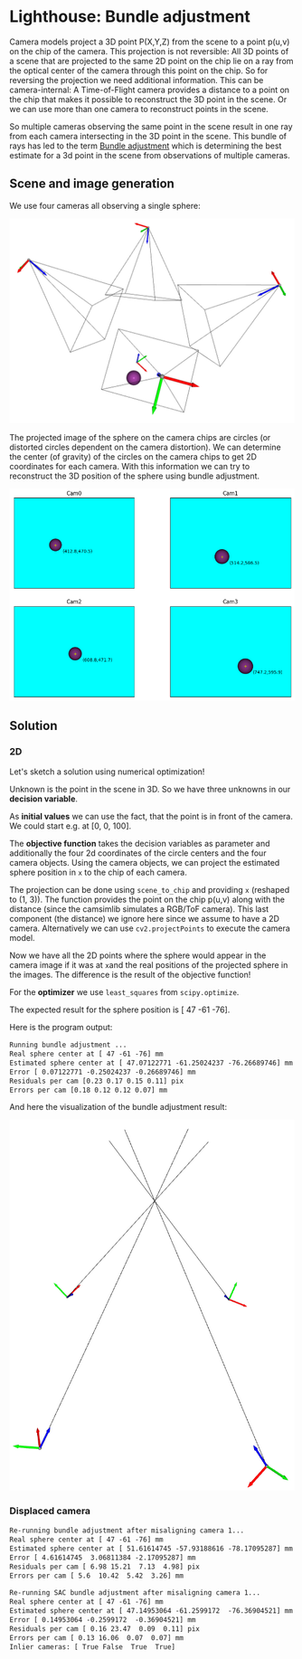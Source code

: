 # Lighthouse: Bundle adjustment

Camera models project a 3D point P(X,Y,Z) from the scene to a point p(u,v) on the chip of the camera. This projection is not reversible: All 3D points of a scene that are projected to the same 2D point on the chip lie on a ray from the optical center of the camera through this point on the chip. So for reversing the projection we need additional information. This can be camera-internal: A Time-of-Flight camera provides a distance to a point on the chip that makes it possible to reconstruct the 3D point in the scene. Or we can use more than one camera to reconstruct points in the scene.

So multiple cameras observing the same point in the scene result in one ray from each camera intersecting in the 3D point in the scene. This bundle of rays has led to the term [Bundle adjustment](https://en.wikipedia.org/wiki/Bundle_adjustment) which is determining the best estimate for a 3d point in the scene from observations of multiple cameras.

## Scene and image generation

We use four cameras all observing a single sphere:

![](images/scene.png)

The projected image of the sphere on the camera chips are circles (or distorted circles dependent on the camera distortion). We can determine the center (of gravity) of the circles on the camera chips to get 2D coordinates for each camera. With this information we can try to reconstruct the 3D position of the sphere using bundle adjustment.

![](images/circles.png)

## Solution

### 2D

Let's sketch a solution using numerical optimization!

Unknown is the point in the scene in 3D. So we have three unknowns in our **decision variable**.

As **initial values** we can use the fact, that the point is in front of the camera. We could start e.g. at [0, 0, 100].

The **objective function** takes the decision variables as parameter and additionally the four 2d coordinates of the circle centers and the four camera objects. Using the camera objects, we can project the estimated sphere position in `x` to the chip of each camera.

The projection can be done using `scene_to_chip` and providing `x` (reshaped to (1, 3)). The function provides the point on the chip p(u,v) along with the distance (since the camsimlib simulates a RGB/ToF camera). This last component (the distance) we ignore here since we assume to have a 2D camera. Alternatively we can use `cv2.projectPoints` to execute the camera model.

Now we have all the 2D points where the sphere would appear in the camera image if it was at `x`and the real positions of the projected sphere in the images. The difference is the result of the objective function!

For the **optimizer** we use `least_squares` from `scipy.optimize`.

The expected result for the sphere position is [ 47 -61 -76].

Here is the program output:

```
Running bundle adjustment ...
Real sphere center at [ 47 -61 -76] mm
Estimated sphere center at [ 47.07122771 -61.25024237 -76.26689746] mm
Error [ 0.07122771 -0.25024237 -0.26689746] mm
Residuals per cam [0.23 0.17 0.15 0.11] pix
Errors per cam [0.18 0.12 0.12 0.07] mm
```

And here the visualization of the bundle adjustment result:

![](images/bundle_adjust.png)

### Displaced camera

```
Re-running bundle adjustment after misaligning camera 1...
Real sphere center at [ 47 -61 -76] mm
Estimated sphere center at [ 51.61614745 -57.93188616 -78.17095287] mm
Error [ 4.61614745  3.06811384 -2.17095287] mm
Residuals per cam [ 6.98 15.21  7.13  4.98] pix
Errors per cam [ 5.6  10.42  5.42  3.26] mm
```

```
Re-running SAC bundle adjustment after misaligning camera 1...
Real sphere center at [ 47 -61 -76] mm
Estimated sphere center at [ 47.14953064 -61.2599172  -76.36904521] mm
Error [ 0.14953064 -0.2599172  -0.36904521] mm
Residuals per cam [ 0.16 23.47  0.09  0.11] pix
Errors per cam [ 0.13 16.06  0.07  0.07] mm
Inlier cameras: [ True False  True  True]
```







